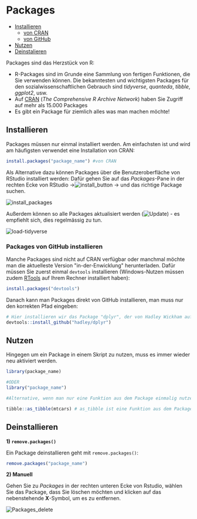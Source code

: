 # Packages 

* [Installieren](#Installieren)
    - [von CRAN](#Installieren)
    - [von GitHub](#Packages-von-GitHub-installieren)  
* [Nutzen](#Nutzen)
* [Deinstalieren](#Deinstalieren)

Packages sind das Herzstück von R:  
* R-Packages sind im Grunde eine Sammlung von fertigen Funktionen, die Sie verwenden können. Die bekanntesten und wichtigsten Packages für den sozialwissenschaftlichen Gebrauch sind *tidyverse*, *quanteda*, *tibble*, *ggplot2*, usw.
* Auf [CRAN](https://cran.r-project.org/) (*The Comprehensive R Archive Network*) haben Sie Zugriff auf mehr als 15.000 Packages
* Es gibt ein Package für ziemlich alles was man machen möchte! 
  

## Installieren

Packages müssen nur einmal installiert werden. Am einfachsten ist und wird am häufigsten verwendet eine Installation von CRAN:   

```r
install.packages("package_name") #von CRAN
```

Als Alternative dazu können Packages über die Benutzeroberfläche von RStudio installiert werden: Dafür gehen Sie auf das *Packages*-Pane in der rechten Ecke von RStudio ->![install_button](https://user-images.githubusercontent.com/17723168/141771117-9a9846af-693f-4be4-8545-cd15eb08e904.png) -> und das richtige Package suchen.   

![install_packages](https://user-images.githubusercontent.com/17723168/141770887-41ea79ba-6826-49d1-9e3f-3b234570ff98.png)

Außerdem können so alle Packages aktualisiert werden (![Update](https://user-images.githubusercontent.com/17723168/141771260-9df25473-e0a7-4fa2-8e6e-049236124734.png)) - es empfiehlt sich, dies regelmässig zu tun.

![load-tidyverse](https://user-images.githubusercontent.com/17723168/141772040-7c23daf1-2b06-48a0-9e9e-f20b6590db46.png)


### Packages von GitHub installieren

Manche Packages sind nicht auf CRAN verfügbar oder manchmal möchte man die aktuelleste Version "in-der-Enwicklung" herunterladen. Dafür müssen Sie zuerst einmal `devtools` installieren (Windows-Nutzen müssen zudem [RTools](https://cran.r-project.org/bin/windows/Rtools/) auf Ihrem Rechner installiert haben): 

```r
install.packages("devtools")
```

Danach kann man Packages direkt von GitHub installieren, man muss nur den korrekten Pfad eingeben: 

```r
# Hier installieren wir das Package "dplyr", der von Hadley Wickham auf GitHub entwickelt wird. 
devtools::install_github("hadley/dplyr") 
```

## Nutzen

Hingegen um ein Package in einem Skript zu nutzen, muss es immer wieder neu aktiviert werden. 

```r
library(package_name) 

#ODER
library("package_name")

#Alternative, wenn man nur eine Funktion aus dem Package einmalig nutzen möchte: 

tibble::as_tibble(mtcars) # as_tibble ist eine Funktion aus dem Package Tibble 

```

## Deinstallieren

**1) `remove.packages()`**

Ein Package deinstallieren geht mit `remove.packages()`:

```r
remove.packages("package_name")

```
**2) Manuell** 

Gehen Sie zu *Packages* in der rechten unteren Ecke von Rstudio, wählen Sie das Package, dass Sie löschen möchten und klicken auf das nebenstehende **X**-Symbol, um es zu entfernen.

![Packages_delete](https://user-images.githubusercontent.com/17723168/140925876-b7a7622e-9e6e-4505-b423-cb61c9a388a9.png)


